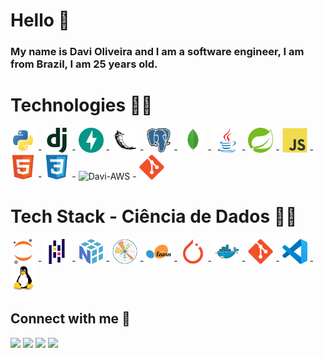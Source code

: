 <div>
  <h1>Hello 👋</h1>
</div>

<h3>My name is Davi Oliveira and I am a software engineer, I am from Brazil, I am 25 years old.</h3>

<div>
  <h1>Technologies 👨‍💻 </h1>
</div>

<img alt="Davi-Python" heigth="30" width="40" src="https://raw.githubusercontent.com/devicons/devicon/master/icons/python/python-original.svg"/> - 
<img alt="Davi-Django" heigth="30" width="40" src="https://raw.githubusercontent.com/devicons/devicon/master/icons/django/django-plain.svg"/> - 
<img alt="Davi-FastAPI" heigth="30" width="40" src="https://raw.githubusercontent.com/devicons/devicon/master/icons/fastapi/fastapi-original.svg"/> -
<img alt="Davi-Flask" heigth="30" width="40" src="https://raw.githubusercontent.com/devicons/devicon/master/icons/flask/flask-original.svg"/> -
<img alt="Davi-Postgresql" heigth="30" width="40" src="https://raw.githubusercontent.com/devicons/devicon/master/icons/postgresql/postgresql-original.svg"/> -
<img alt="Davi-Mongodb" heigth="30" width="40" src="https://raw.githubusercontent.com/devicons/devicon/master/icons/mongodb/mongodb-original.svg"/> -
<img alt="Davi-Java" heigth="30" width="40" src="https://raw.githubusercontent.com/devicons/devicon/master/icons/java/java-original.svg"/> -
<img alt="Davi-SpringBoot" heigth="30" width="40" src="https://raw.githubusercontent.com/devicons/devicon/master/icons/spring/spring-original.svg"/> -
<img alt="Davi-JavaScript" heigth="30" width="40" src="https://raw.githubusercontent.com/devicons/devicon/master/icons/javascript/javascript-original.svg"/> -
<img alt="Davi-html" heigth="30" width="40" src="https://raw.githubusercontent.com/devicons/devicon/master/icons/html5/html5-original.svg"/> -
<img alt="Davi-css" heigth="30" width="40" src="https://raw.githubusercontent.com/devicons/devicon/master/icons/css3/css3-original.svg"/> -
<img alt="Davi-AWS" heigth="30" width="40" src="https://www.pngplay.com/wp-content/uploads/3/Amazon-Web-Services-AWS-Logo-Transparent-PNG.png"/> -
<img alt="Davi-Git" heigth="30" width="40" src="https://raw.githubusercontent.com/devicons/devicon/master/icons/git/git-original.svg"/>

<div>
  <h1>Tech Stack - Ciência de Dados 👨‍💻 </h1>
</div>

  <img src="https://raw.githubusercontent.com/devicons/devicon/master/icons/jupyter/jupyter-original.svg" alt="Jupyter" width="40" height="40"/> -
  <img src="https://raw.githubusercontent.com/devicons/devicon/master/icons/pandas/pandas-original.svg" alt="Pandas" width="40" height="40"/> - 
  <img src="https://raw.githubusercontent.com/devicons/devicon/master/icons/numpy/numpy-original.svg" alt="NumPy" width="40" height="40"/> - 
  <img src="https://raw.githubusercontent.com/devicons/devicon/master/icons/matplotlib/matplotlib-original.svg" alt="Matplotlib" width="40" height="40"/> -
  <img src="https://raw.githubusercontent.com/devicons/devicon/master/icons/scikitlearn/scikitlearn-original.svg" alt="Scikit-learn" width="40" height="40"/> - 
  <img src="https://raw.githubusercontent.com/devicons/devicon/master/icons/pytorch/pytorch-original.svg" alt="PyTorch" width="40" height="40"/> - 
  <img src="https://raw.githubusercontent.com/devicons/devicon/master/icons/docker/docker-original.svg" alt="Docker" width="40" height="40"/> - 
  <img src="https://raw.githubusercontent.com/devicons/devicon/master/icons/git/git-original.svg" alt="Git" width="40" height="40"/> -
  <img src="https://raw.githubusercontent.com/devicons/devicon/master/icons/vscode/vscode-original.svg" alt="VS Code" width="40" height="40"/> -
  <img src="https://raw.githubusercontent.com/devicons/devicon/master/icons/linux/linux-original.svg" alt="Linux" width="40" height="40"/>


<div>
  <h2>Connect with me 📲</h2>
</div>

<a href="https://www.linkedin.com/in/davi-oliveira-725950192/" target="_blank"><img src="https://img.shields.io/badge/-LinkedIn-%230077B5?style=for-the-badge&logo=linkedin&logoColor=white" target="_blank"></a>
<a href="https://www.instagram.com/davioliveira_es/?hl=pt-br" target="_blank"><img src="https://img.shields.io/badge/Instagram-E4405F?style=for-the-badge&logo=instagram&logoColor=white" target="_blank"></a>
<a href="https://discord.com/channels/@Davi Oliveira#5878" target="_blank"><img src="https://img.shields.io/badge/Discord-7289DA?style=for-the-badge&logo=discord&logoColor=white" target="_blank"></a> 
<a href="mailto:davioliveiraes7@gmail.com"><img src="https://img.shields.io/badge/-Gmail-%23333?style=for-the-badge&logo=gmail&logoColor=white" target="_blank"></a>
